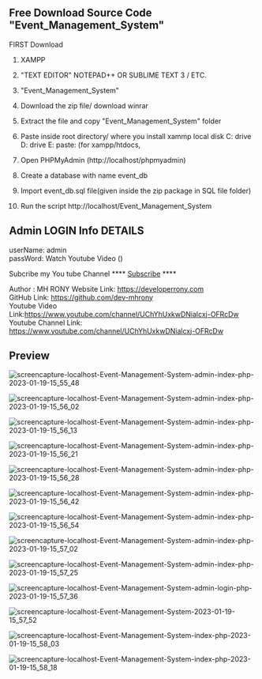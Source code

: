 ## Free Download Source Code "Event_Management_System"

FIRST Download

1. XAMPP

2. "TEXT EDITOR" NOTEPAD++ OR SUBLIME TEXT 3 / ETC.

3. "Event_Management_System"

4. Download the zip file/ download winrar

5. Extract the file and copy "Event_Management_System" folder

6. Paste inside root directory/ where you install xammp local disk C: drive D: drive E: paste: (for xampp/htdocs, 

7. Open PHPMyAdmin (http://localhost/phpmyadmin)

8. Create a database with name event_db

6. Import event_db.sql file(given inside the zip package in SQL file folder)

7. Run the script http://localhost/Event_Management_System


## Admin LOGIN Info DETAILS

userName: admin <br />
passWord: Watch Youtube Video ()

Subcribe my You tube Channel **** <a href="https://www.youtube.com/channel/UChYhUxkwDNialcxj-OFRcDw" target="_blank">Subscribe</a> ****


Author : MH RONY
Website Link: https://developerrony.com <br />
GitHub Link: https://github.com/dev-mhrony <br />
Youtube Video Link:https://www.youtube.com/channel/UChYhUxkwDNialcxj-OFRcDw  <br />
Youtube Channel Link: https://www.youtube.com/channel/UChYhUxkwDNialcxj-OFRcDw
 

 ## Preview
 ![screencapture-localhost-Event-Management-System-admin-index-php-2023-01-19-15_55_48](https://user-images.githubusercontent.com/78216965/213412572-3545347d-a5a3-4b9f-b715-b55a0b153de6.png)

![screencapture-localhost-Event-Management-System-admin-index-php-2023-01-19-15_56_02](https://user-images.githubusercontent.com/78216965/213412737-3c7cbe90-cc68-4ba7-9141-33a00f7734aa.png)

![screencapture-localhost-Event-Management-System-admin-index-php-2023-01-19-15_56_13](https://user-images.githubusercontent.com/78216965/213412723-191e4136-f5b6-4c1c-9dfb-71228046cb97.png)

![screencapture-localhost-Event-Management-System-admin-index-php-2023-01-19-15_56_21](https://user-images.githubusercontent.com/78216965/213412713-4f4d4986-5c6c-41d2-ad7f-e9ba44d4a2ec.png)

![screencapture-localhost-Event-Management-System-admin-index-php-2023-01-19-15_56_28](https://user-images.githubusercontent.com/78216965/213412706-f655cb58-d0db-45e5-9d9f-5e5582fd5e3a.png)

![screencapture-localhost-Event-Management-System-admin-index-php-2023-01-19-15_56_42](https://user-images.githubusercontent.com/78216965/213412699-43843bd3-7028-4717-93c0-1b20c1d9e86e.png)

![screencapture-localhost-Event-Management-System-admin-index-php-2023-01-19-15_56_54](https://user-images.githubusercontent.com/78216965/213412688-75d6e9e5-409e-41e3-b3f9-e5c6f6285249.png)

![screencapture-localhost-Event-Management-System-admin-index-php-2023-01-19-15_57_02](https://user-images.githubusercontent.com/78216965/213412677-75ccf9ac-e3b5-4745-8a08-921c58d2d5e4.png)

![screencapture-localhost-Event-Management-System-admin-index-php-2023-01-19-15_57_25](https://user-images.githubusercontent.com/78216965/213412669-702b5293-316e-4835-a136-a2fe24096daf.png)

![screencapture-localhost-Event-Management-System-admin-login-php-2023-01-19-15_57_36](https://user-images.githubusercontent.com/78216965/213412647-f36017e8-88f5-4d92-9c88-977b70352666.png)

![screencapture-localhost-Event-Management-System-2023-01-19-15_57_52](https://user-images.githubusercontent.com/78216965/213412625-e70ecd1e-11c1-44ab-8296-dac66c084859.png)

![screencapture-localhost-Event-Management-System-index-php-2023-01-19-15_58_03](https://user-images.githubusercontent.com/78216965/213412595-49ef6bef-a5a7-4edc-ac58-215e6669876a.png)

![screencapture-localhost-Event-Management-System-index-php-2023-01-19-15_58_18](https://user-images.githubusercontent.com/78216965/213412579-9f1d6c4f-0d1c-4b3b-b2a1-26a4bf154e0d.png)
